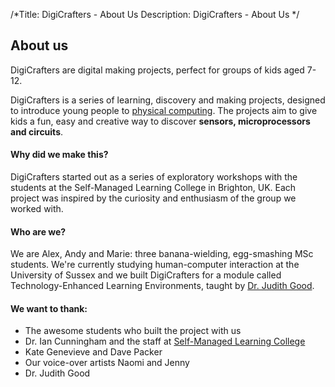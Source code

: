 /*Title: DigiCrafters - About Us
Description: DigiCrafters - About Us
*/
<section class="wrapper wrapper-first">
	<div class="container">
		<div class="row-fluid project-header">
			<div class="span6">
				<h1>About us</h1>
			</div>
			<div class="span6 intro">
				DigiCrafters are digital making projects, perfect for groups of kids aged 7-12.
			</div>
		</div>
		<div class="row-fluid">
	<article class="span8">
			<p>DigiCrafters is a series of learning, discovery and making projects, designed to introduce young people to <a href="http://en.wikipedia.org/wiki/Physical_computing">physical computing</a>. 
				The projects aim to give kids a fun, easy and creative way to discover <strong>sensors, microprocessors and circuits</strong>.</p>
			<h4>Why did we make this?</h4>
			<p>DigiCrafters started out as a series of exploratory workshops with the students at the Self-Managed Learning College in Brighton, UK. Each project was inspired by the curiosity and enthusiasm of the group we worked with.</p>
			<h4>Who are we?</h4>
			<p>We are Alex, Andy and Marie: three banana-wielding, egg-smashing MSc students. We're currently studying human-computer interaction at the University of Sussex and we built DigiCrafters for a module called Technology-Enhanced Learning Environments, taught by <a href="http://www.sussex.ac.uk/Users/judithg/About_Me.html" target="_blank">Dr. Judith Good</a>.</p>									
	</article>
	<article class="span4 smaller">
		<div class="box-padded box-shaded">
			<h4>We want to thank:</h4>
			<ul class="list-none list-bordered">
				<li>The awesome students who built the project with us</li>
				<li>Dr. Ian Cunningham and the staff at <a href="http://www.college.selfmanagedlearning.org/">Self-Managed Learning College</a></li>
				<li>Kate Genevieve and Dave Packer</li>
				<li>Our voice-over artists Naomi and Jenny</li>
				<li>Dr. Judith Good</li>
			</ul>
		</div>
	</article>
</div>
</section>